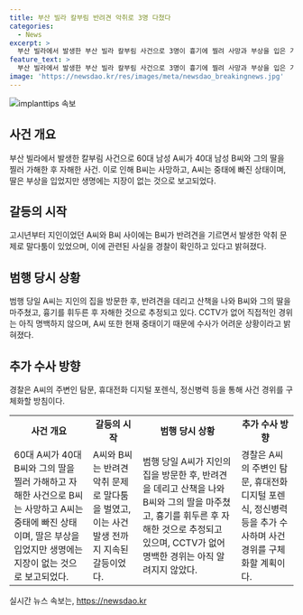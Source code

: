 ```yaml
---
title: 부산 빌라 칼부림 반려견 악취로 3명 다쳤다
categories:
  - News
excerpt: >
  부산 빌라에서 발생한 부산 빌라 칼부림 사건으로 3명이 흉기에 찔려 사망과 부상을 입은 가운데 숨진 피해 남성의 가해자로 지목된 60대 A씨가 중태로 입건될 예정. A씨와 피해 남성은 반려견 악취 문제로 말다툼을 벌인 것으로 전해졌으며, A씨는 범행 당일 피해 남성 집을 방문한 후 범행한 것으로 추정되나, 구체적인 범행 경위는 아직 파악중이라고 경찰은 전했다. A씨는 현재 중태로 입은 채 병원 치료를 받고 있어 수사가 어려운 상황이고, 경찰은 수사를 통해 사건 경위를 밝혀나갈 것으로 밝혔다.
feature_text: >
  부산 빌라에서 발생한 부산 빌라 칼부림 사건으로 3명이 흉기에 찔려 사망과 부상을 입은 가운데 숨진 피해 남성의 가해자로 지목된 60대 A씨가 중태로 입건될 예정. A씨와 피해 남성은 반려견 악취 문제로 말다툼을 벌인 것으로 전해졌으며, A씨는 범행 당일 피해 남성 집을 방문한 후 범행한 것으로 추정되나, 구체적인 범행 경위는 아직 파악중이라고 경찰은 전했다. A씨는 현재 중태로 입은 채 병원 치료를 받고 있어 수사가 어려운 상황이고, 경찰은 수사를 통해 사건 경위를 밝혀나갈 것으로 밝혔다.
image: 'https://newsdao.kr/res/images/meta/newsdao_breakingnews.jpg'
---
```


<p><img src="https://newsdao.kr/res/images/meta/newsdao_breakingnews.jpg" alt="implanttips 속보" /></p>

<h2 data-ke-size="size26">사건 개요</h2>

<p data-ke-size="size16">부산 빌라에서 발생한 칼부림 사건으로 60대 남성 A씨가 40대 남성 B씨와 그의 딸을 찔러 가해한 후 자해한 사건. 이로 인해 B씨는 사망하고, A씨는 중태에 빠진 상태이며, 딸은 부상을 입었지만 생명에는 지장이 없는 것으로 보고되었다.</p>

<h2 data-ke-size="size26">갈등의 시작</h2>

<p data-ke-size="size16">고시년부터 지인이었던 A씨와 B씨 사이에는 B씨가 반려견을 기르면서 발생한 악취 문제로 말다툼이 있었으며, 이에 관련된 사실을 경찰이 확인하고 있다고 밝혀졌다.</p>

<h2 data-ke-size="size26">범행 당시 상황</h2>

<p data-ke-size="size16">범행 당일 A씨는 지인의 집을 방문한 후, 반려견을 데리고 산책을 나와 B씨와 그의 딸을 마주쳤고, 흉기를 휘두른 후 자해한 것으로 추정되고 있다. CCTV가 없어 직접적인 경위는 아직 명백하지 않으며, A씨 또한 현재 중태이기 때문에 수사가 어려운 상황이라고 밝혀졌다.</p>

<h2 data-ke-size="size26">추가 수사 방향</h2>

<p data-ke-size="size16">경찰은 A씨의 주변인 탐문, 휴대전화 디지털 포렌식, 정신병력 등을 통해 사건 경위를 구체화할 방침이다.</p>

<table style="width: 100%;" data-ke-size="size16">
    <tbody>
        <tr>
            <td style="text-align: center; height: 17px;"><b>사건 개요</b></td>
            <td style="text-align: center; height: 17px;"><b>갈등의 시작</b></td>
            <td style="text-align: center; height: 17px;"><b>범행 당시 상황</b></td>
            <td style="text-align: center; height: 17px;"><b>추가 수사 방향</b></td>
        </tr>
        <tr>
            <td data-ke-size="size16">60대 A씨가 40대 B씨와 그의 딸을 찔러 가해하고 자해한 사건으로 B씨는 사망하고 A씨는 중태에 빠진 상태이며, 딸은 부상을 입었지만 생명에는 지장이 없는 것으로 보고되었다.</td>
            <td data-ke-size="size16">A씨와 B씨는 반려견 악취 문제로 말다툼을 벌였고, 이는 사건 발생 전까지 지속된 갈등이었다.</td>
            <td data-ke-size="size16">범행 당일 A씨가 지인의 집을 방문한 후, 반려견을 데리고 산책을 나와 B씨와 그의 딸을 마주쳤고, 흉기를 휘두른 후 자해한 것으로 추정되고 있으며, CCTV가 없어 명백한 경위는 아직 알려지지 않았다.</td>
            <td data-ke-size="size16">경찰은 A씨의 주변인 탐문, 휴대전화 디지털 포렌식, 정신병력 등을 추가 수사하며 사건 경위를 구체화할 계획이다.</td>
        </tr>
    </tbody>
</table>
실시간 뉴스 속보는, <a href="https://newsdao.kr" rel="dofollow">https://newsdao.kr</a>


